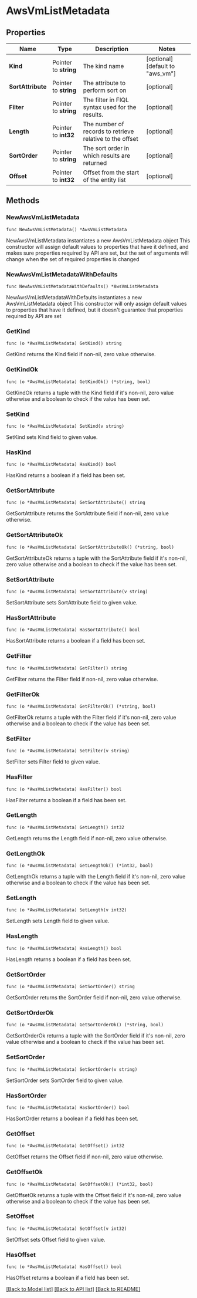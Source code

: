 # AwsVmListMetadata

## Properties

Name | Type | Description | Notes
------------ | ------------- | ------------- | -------------
**Kind** | Pointer to **string** | The kind name | [optional] [default to "aws_vm"]
**SortAttribute** | Pointer to **string** | The attribute to perform sort on | [optional] 
**Filter** | Pointer to **string** | The filter in FIQL syntax used for the results. | [optional] 
**Length** | Pointer to **int32** | The number of records to retrieve relative to the offset | [optional] 
**SortOrder** | Pointer to **string** | The sort order in which results are returned | [optional] 
**Offset** | Pointer to **int32** | Offset from the start of the entity list | [optional] 

## Methods

### NewAwsVmListMetadata

`func NewAwsVmListMetadata() *AwsVmListMetadata`

NewAwsVmListMetadata instantiates a new AwsVmListMetadata object
This constructor will assign default values to properties that have it defined,
and makes sure properties required by API are set, but the set of arguments
will change when the set of required properties is changed

### NewAwsVmListMetadataWithDefaults

`func NewAwsVmListMetadataWithDefaults() *AwsVmListMetadata`

NewAwsVmListMetadataWithDefaults instantiates a new AwsVmListMetadata object
This constructor will only assign default values to properties that have it defined,
but it doesn't guarantee that properties required by API are set

### GetKind

`func (o *AwsVmListMetadata) GetKind() string`

GetKind returns the Kind field if non-nil, zero value otherwise.

### GetKindOk

`func (o *AwsVmListMetadata) GetKindOk() (*string, bool)`

GetKindOk returns a tuple with the Kind field if it's non-nil, zero value otherwise
and a boolean to check if the value has been set.

### SetKind

`func (o *AwsVmListMetadata) SetKind(v string)`

SetKind sets Kind field to given value.

### HasKind

`func (o *AwsVmListMetadata) HasKind() bool`

HasKind returns a boolean if a field has been set.

### GetSortAttribute

`func (o *AwsVmListMetadata) GetSortAttribute() string`

GetSortAttribute returns the SortAttribute field if non-nil, zero value otherwise.

### GetSortAttributeOk

`func (o *AwsVmListMetadata) GetSortAttributeOk() (*string, bool)`

GetSortAttributeOk returns a tuple with the SortAttribute field if it's non-nil, zero value otherwise
and a boolean to check if the value has been set.

### SetSortAttribute

`func (o *AwsVmListMetadata) SetSortAttribute(v string)`

SetSortAttribute sets SortAttribute field to given value.

### HasSortAttribute

`func (o *AwsVmListMetadata) HasSortAttribute() bool`

HasSortAttribute returns a boolean if a field has been set.

### GetFilter

`func (o *AwsVmListMetadata) GetFilter() string`

GetFilter returns the Filter field if non-nil, zero value otherwise.

### GetFilterOk

`func (o *AwsVmListMetadata) GetFilterOk() (*string, bool)`

GetFilterOk returns a tuple with the Filter field if it's non-nil, zero value otherwise
and a boolean to check if the value has been set.

### SetFilter

`func (o *AwsVmListMetadata) SetFilter(v string)`

SetFilter sets Filter field to given value.

### HasFilter

`func (o *AwsVmListMetadata) HasFilter() bool`

HasFilter returns a boolean if a field has been set.

### GetLength

`func (o *AwsVmListMetadata) GetLength() int32`

GetLength returns the Length field if non-nil, zero value otherwise.

### GetLengthOk

`func (o *AwsVmListMetadata) GetLengthOk() (*int32, bool)`

GetLengthOk returns a tuple with the Length field if it's non-nil, zero value otherwise
and a boolean to check if the value has been set.

### SetLength

`func (o *AwsVmListMetadata) SetLength(v int32)`

SetLength sets Length field to given value.

### HasLength

`func (o *AwsVmListMetadata) HasLength() bool`

HasLength returns a boolean if a field has been set.

### GetSortOrder

`func (o *AwsVmListMetadata) GetSortOrder() string`

GetSortOrder returns the SortOrder field if non-nil, zero value otherwise.

### GetSortOrderOk

`func (o *AwsVmListMetadata) GetSortOrderOk() (*string, bool)`

GetSortOrderOk returns a tuple with the SortOrder field if it's non-nil, zero value otherwise
and a boolean to check if the value has been set.

### SetSortOrder

`func (o *AwsVmListMetadata) SetSortOrder(v string)`

SetSortOrder sets SortOrder field to given value.

### HasSortOrder

`func (o *AwsVmListMetadata) HasSortOrder() bool`

HasSortOrder returns a boolean if a field has been set.

### GetOffset

`func (o *AwsVmListMetadata) GetOffset() int32`

GetOffset returns the Offset field if non-nil, zero value otherwise.

### GetOffsetOk

`func (o *AwsVmListMetadata) GetOffsetOk() (*int32, bool)`

GetOffsetOk returns a tuple with the Offset field if it's non-nil, zero value otherwise
and a boolean to check if the value has been set.

### SetOffset

`func (o *AwsVmListMetadata) SetOffset(v int32)`

SetOffset sets Offset field to given value.

### HasOffset

`func (o *AwsVmListMetadata) HasOffset() bool`

HasOffset returns a boolean if a field has been set.


[[Back to Model list]](../README.md#documentation-for-models) [[Back to API list]](../README.md#documentation-for-api-endpoints) [[Back to README]](../README.md)


